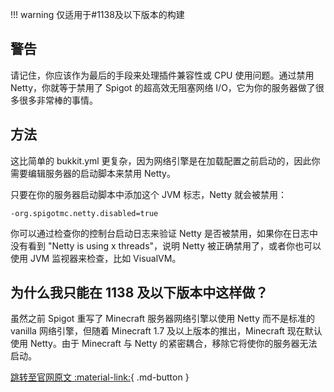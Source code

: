 !!! warning
    仅适用于#1138及以下版本的构建

## 警告

请记住，你应该作为最后的手段来处理插件兼容性或 CPU 使用问题。通过禁用 Netty，你就等于禁用了 Spigot 的超高效无阻塞网络 I/O，它为你的服务器做了很多很多非常棒的事情。

## 方法

这比简单的 bukkit.yml 更复杂，因为网络引擎是在加载配置之前启动的，因此你需要编辑服务器的启动脚本来禁用 Netty。

只要在你的服务器启动脚本中添加这个 JVM 标志，Netty 就会被禁用：

```
-org.spigotmc.netty.disabled=true
```

你可以通过检查你的控制台启动日志来验证 Netty 是否被禁用，如果你在日志中没有看到 "Netty is using x threads"，说明 Netty 被正确禁用了，或者你也可以使用 JVM 监视器来检查，比如 VisualVM。

## 为什么我只能在 1138 及以下版本中这样做？

虽然之前 Spigot 重写了 Minecraft 服务器网络引擎以使用 Netty 而不是标准的 vanilla 网络引擎，但随着 Minecraft 1.7 及以上版本的推出，Minecraft 现在默认使用 Netty。由于 Minecraft 与 Netty 的紧密耦合，移除它将使你的服务器无法启动。

[跳转至官网原文 :material-link:](https://www.spigotmc.org/wiki/disabling-netty/){ .md-button }

